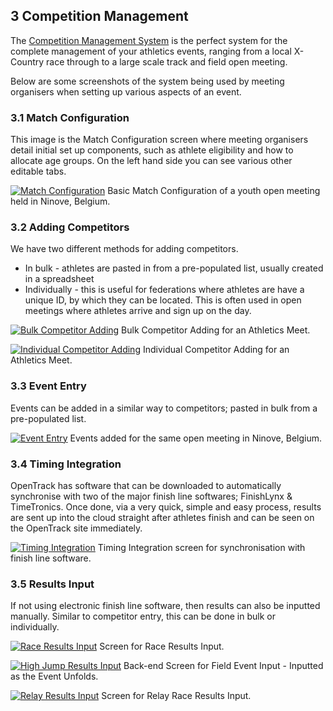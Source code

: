 	
## __3__ Competition Management

The <a href="/product/comnpetition-management.html">Competition Management System</a> is the perfect system for the complete management of your athletics events, ranging from a local X-Country race through to a large scale track and field open meeting. 

Below are some screenshots of the system being used by meeting organisers when setting up various aspects of an event. 

### 3.1 Match Configuration

This image is the Match Configuration screen where meeting organisers detail initial set up components, such as athlete eligibility and how to allocate age groups. On the left hand side you can see various other editable tabs. 

[![Match Configuration](http://file.opentrack.run/productimages/competition/ipad/ipad%20images/match_con_ipad_black_landscape.png)](http://file.opentrack.run/productimages/competition/ipad/ipad%20images/match_con_ipad_black_landscape.png)
Basic Match Configuration of a youth open meeting held in Ninove, Belgium.

### 3.2 Adding Competitors

We have two different methods for adding competitors. 

* In bulk - athletes are pasted in from a pre-populated list, usually created in a spreadsheet
* Individually - this is useful for federations where athletes are have a unique ID, by which they can be located. This is often used in open meetings where athletes arrive and sign up on the day. 

[![Bulk Competitor Adding](http://file.opentrack.run/productimages/competition/ipad/ipad%20images/competitor_bulk_adding_ipad_black_landscape.png)](http://file.opentrack.run/productimages/competition/ipad/ipad%20images/competitor_bulk_adding_ipad_black_landscape.png)
Bulk Competitor Adding for an Athletics Meet.

[![Individual Competitor Adding](http://file.opentrack.run/productimages/competition/ipad/ipad%20images/competitor_adding_ipad_black_landscape.png)](http://file.opentrack.run/productimages/competition/ipad/ipad%20images/competitor_adding_ipad_black_landscape.png)
Individual Competitor Adding for an Athletics Meet.

### 3.3 Event Entry

Events can be added in a similar way to competitors; pasted in bulk from a pre-populated list. 

[![Event Entry](http://file.opentrack.run/productimages/competition/ipad/ipad%20images/event_entry_list_ipad_black_landscape.png)](http://file.opentrack.run/productimages/competition/ipad/ipad%20images/event_entry_list_ipad_black_landscape.png)
Events added for the same open meeting in Ninove, Belgium.

### 3.4 Timing Integration

OpenTrack has software that can be downloaded to automatically synchronise with two of the major finish line softwares; FinishLynx & TimeTronics. Once done, via a very quick, simple and easy process, results are sent up into the cloud straight after athletes finish and can be seen on the OpenTrack site immediately. 

[![Timing Integration](http://file.opentrack.run/productimages/competition/ipad/ipad%20images/timing_integration_ipad_black_landscape.png)](http://file.opentrack.run/productimages/competition/ipad/ipad%20images/timing_integration_ipad_black_landscape.png)
Timing Integration screen for synchronisation with finish line software. 

### 3.5 Results Input

If not using electronic finish line software, then results can also be inputted manually. Similar to competitor entry, this can be done in bulk or individually. 

[![Race Results Input](http://file.opentrack.run/productimages/competition/ipad/ipad%20images/race_results_input_ipad_black_landscape.png)](http://file.opentrack.run/productimages/competition/ipad/ipad%20images/race_results_input_ipad_black_landscape.png)
Screen for Race Results Input. 

[![High Jump Results Input](http://file.opentrack.run/productimages/competition/ipad/ipad%20images/high_jump_input_ipad_black_landscape.png)](http://file.opentrack.run/productimages/competition/ipad/ipad%20images/high_jump_input_ipad_black_landscape.png)
Back-end Screen for Field Event Input - Inputted as the Event Unfolds. 

[![Relay Results Input](http://file.opentrack.run/productimages/competition/ipad/ipad%20images/relay_result_input_ipad_black_landscape.png)](http://file.opentrack.run/productimages/competition/ipad/ipad%20images/relay_result_input_ipad_black_landscape.png)
Screen for Relay Race Results Input. 

</div>
